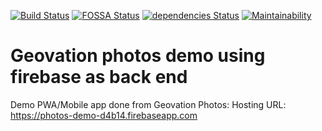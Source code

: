 [![Build Status](https://travis-ci.org/Geovation/photos-firebase.svg?branch=master)](https://travis-ci.org/Geovation/photos-firebase)
[![FOSSA Status](https://app.fossa.io/api/projects/git%2Bgithub.com%2FGeovation%2Fphotos-firebase.svg?type=shield)](https://app.fossa.io/projects/git%2Bgithub.com%2FGeovation%2Fphotos-firebase?ref=badge_shield)
[![dependencies Status](https://david-dm.org/geovation/photos-firebase/status.svg)](https://david-dm.org/geovation/photos-firebase)
[![Maintainability](https://api.codeclimate.com/v1/badges/3ae44f0c87ef0edfdcc1/maintainability)](https://codeclimate.com/github/Geovation/photos-firebase/maintainability)

 # Geovation photos demo using firebase as back end

Demo PWA/Mobile app done from Geovation Photos: Hosting URL: https://photos-demo-d4b14.firebaseapp.com
